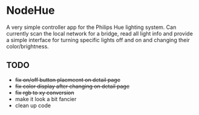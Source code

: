 # NodeHue

A very simple controller app for the Philips Hue lighting system. Can currently scan the local network for a bridge, 
read all light info and provide a simple interface for turning specific lights off and on and changing their color/brightness.

## TODO

- ~~fix on/off button placmeent on detail page~~
- ~~fix color display after changing on detail page~~
- ~~fix rgb to xy conversion~~
- make it look a bit fancier
- clean up code
